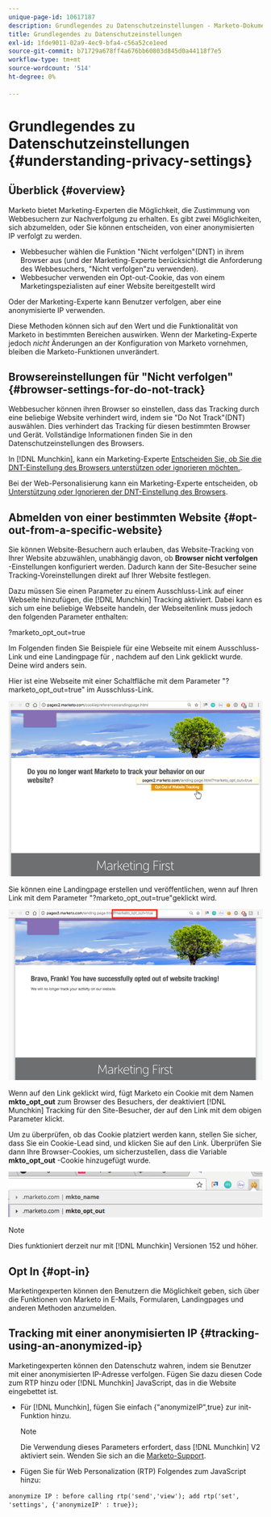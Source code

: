 ```yaml
---
unique-page-id: 10617187
description: Grundlegendes zu Datenschutzeinstellungen - Marketo-Dokumente - Produktdokumentation
title: Grundlegendes zu Datenschutzeinstellungen
exl-id: 1fde9011-02a9-4ec9-bfa4-c56a52ce1eed
source-git-commit: b71729a678ff4a676bb60803d845d0a44118f7e5
workflow-type: tm+mt
source-wordcount: '514'
ht-degree: 0%

---
```


# Grundlegendes zu Datenschutzeinstellungen {#understanding-privacy-settings}

## Überblick {#overview}

Marketo bietet Marketing-Experten die Möglichkeit, die Zustimmung von Webbesuchern zur Nachverfolgung zu erhalten. Es gibt zwei Möglichkeiten, sich abzumelden, oder Sie können entscheiden, von einer anonymisierten IP verfolgt zu werden.

* Webbesucher wählen die Funktion &quot;Nicht verfolgen&quot;(DNT) in ihrem Browser aus (und der Marketing-Experte berücksichtigt die Anforderung des Webbesuchers, &quot;Nicht verfolgen&quot;zu verwenden).
* Webbesucher verwenden ein Opt-out-Cookie, das von einem Marketingspezialisten auf einer Website bereitgestellt wird

Oder der Marketing-Experte kann Benutzer verfolgen, aber eine anonymisierte IP verwenden.

Diese Methoden können sich auf den Wert und die Funktionalität von Marketo in bestimmten Bereichen auswirken. Wenn der Marketing-Experte jedoch _nicht_ Änderungen an der Konfiguration von Marketo vornehmen, bleiben die Marketo-Funktionen unverändert.

## Browsereinstellungen für &quot;Nicht verfolgen&quot; {#browser-settings-for-do-not-track}

Webbesucher können ihren Browser so einstellen, dass das Tracking durch eine beliebige Website verhindert wird, indem sie &quot;Do Not Track&quot;(DNT) auswählen. Dies verhindert das Tracking für diesen bestimmten Browser und Gerät. Vollständige Informationen finden Sie in den Datenschutzeinstellungen des Browsers.

In [!DNL Munchkin], kann ein Marketing-Experte [Entscheiden Sie, ob Sie die DNT-Einstellung des Browsers unterstützen oder ignorieren möchten.](/help/marketo/product-docs/administration/settings/edit-do-not-track-browser-support-settings.md).

Bei der Web-Personalisierung kann ein Marketing-Experte entscheiden, ob [Unterstützung oder Ignorieren der DNT-Einstellung des Browsers](/help/marketo/product-docs/web-personalization/getting-started/setting-web-personalization-to-do-not-track.md).

## Abmelden von einer bestimmten Website {#opt-out-from-a-specific-website}

Sie können Website-Besuchern auch erlauben, das Website-Tracking von Ihrer Website abzuwählen, unabhängig davon, ob **Browser nicht verfolgen** -Einstellungen konfiguriert werden. Dadurch kann der Site-Besucher seine Tracking-Voreinstellungen direkt auf Ihrer Website festlegen.

Dazu müssen Sie einen Parameter zu einem Ausschluss-Link auf einer Webseite hinzufügen, die [!DNL Munchkin] Tracking aktiviert. Dabei kann es sich um eine beliebige Webseite handeln, der Webseitenlink muss jedoch den folgenden Parameter enthalten:

?marketo_opt_out=true

Im Folgenden finden Sie Beispiele für eine Webseite mit einem Ausschluss-Link und eine Landingpage für , nachdem auf den Link geklickt wurde. Deine wird anders sein.

Hier ist eine Webseite mit einer Schaltfläche mit dem Parameter &quot;?marketo_opt_out=true&quot; im Ausschluss-Link.

![](assets/understanding-privacy-settings-1.png)

Sie können eine Landingpage erstellen und veröffentlichen, wenn auf Ihren Link mit dem Parameter &quot;?marketo_opt_out=true&quot;geklickt wird.

![](assets/understanding-privacy-settings-2.png)

Wenn auf den Link geklickt wird, fügt Marketo ein Cookie mit dem Namen **mkto_opt_out** zum Browser des Besuchers, der deaktiviert [!DNL Munchkin] Tracking für den Site-Besucher, der auf den Link mit dem obigen Parameter klickt.

Um zu überprüfen, ob das Cookie platziert werden kann, stellen Sie sicher, dass Sie ein Cookie-Lead sind, und klicken Sie auf den Link. Überprüfen Sie dann Ihre Browser-Cookies, um sicherzustellen, dass die Variable **mkto_opt_out** -Cookie hinzugefügt wurde.

![](assets/understanding-privacy-settings-3.png)

>[!NOTE]
>
>Dies funktioniert derzeit nur mit [!DNL Munchkin] Versionen 152 und höher.

## Opt In {#opt-in}

Marketingexperten können den Benutzern die Möglichkeit geben, sich über die Funktionen von Marketo in E-Mails, Formularen, Landingpages und anderen Methoden anzumelden.

## Tracking mit einer anonymisierten IP {#tracking-using-an-anonymized-ip}

Marketingexperten können den Datenschutz wahren, indem sie Benutzer mit einer anonymisierten IP-Adresse verfolgen. Fügen Sie dazu diesen Code zum RTP hinzu oder [!DNL Munchkin] JavaScript, das in die Website eingebettet ist.

* Für [!DNL Munchkin], fügen Sie einfach {&quot;anonymizeIP&quot;,true} zur init-Funktion hinzu.

  >[!NOTE]
  >
  >Die Verwendung dieses Parameters erfordert, dass [!DNL Munchkin] V2 aktiviert sein. Wenden Sie sich an die [Marketo-Support](https://nation.marketo.com/community/support_solutions).

* Fügen Sie für Web Personalization (RTP) Folgendes zum JavaScript hinzu:

`anonymize IP : before calling rtp('send','view'); add rtp('set', 'settings', {'anonymizeIP' : true});`
